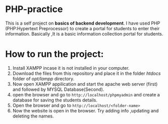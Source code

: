 # PHP-practice
This is a self project on **basics of backend development**.
I have used PHP (PHP:Hypertext Preprocessor) to create a portal for students to enter their information. Basically ,It is a basic information collection 
portal for students.

# How to run the project:

1. Install XAMPP incase it is not installed in your computer.
2. Download the files from this repository and place it in the folder *htdocs* folder of *opt/lampp* directory.
3. Now open XAMPP appilication and start the apache web server (first) and followed by MYSQL Database(Second).
4. open the browser and go to `http://localhost/phpmyadmin` and create a database for saving the students details.
4. Open the browser and go to `http://localhost/<folder-name>` 
5. Now the website is open in the browser. Try adding info ,updating and deleting the names.
